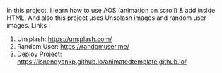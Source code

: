 In this project, I learn how to use AOS (animation on scroll) & add inside HTML. And also this project uses Unsplash images and random user images. Links : 
1. Unsplash: https://unsplash.com/
2. Random User: https://randomuser.me/
3. Deploy Project: https://isnendyankp.github.io/animatedtemplate.github.io/
